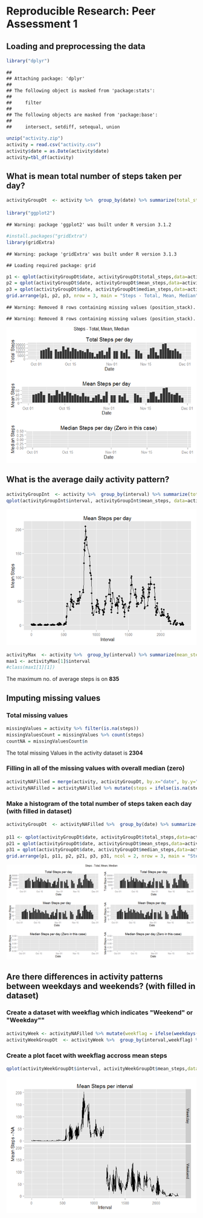 # Reproducible Research: Peer Assessment 1


## Loading and preprocessing the data


```r
library("dplyr")
```

```
## 
## Attaching package: 'dplyr'
## 
## The following object is masked from 'package:stats':
## 
##     filter
## 
## The following objects are masked from 'package:base':
## 
##     intersect, setdiff, setequal, union
```

```r
unzip("activity.zip")
activity = read.csv("activity.csv")
activity$date = as.Date(activity$date)
activity=tbl_df(activity)
```

## What is mean total number of steps taken per day?


```r
activityGroupDt  <- activity %>%  group_by(date) %>% summarize(total_steps = sum(steps, na.rm=TRUE), mean_steps = mean(steps, na.rm=TRUE), median_steps = median(steps, na.rm=TRUE)) 

library("ggplot2")
```

```
## Warning: package 'ggplot2' was built under R version 3.1.2
```

```r
#install.packages("gridExtra")
library(gridExtra)
```

```
## Warning: package 'gridExtra' was built under R version 3.1.3
```

```
## Loading required package: grid
```

```r
p1 <- qplot(activityGroupDt$date, activityGroupDt$total_steps,data=activityGroupDt, main="Total Steps per day", xlab="Date", ylab = "Total Steps", stat="identity", geom="histogram")
p2 = qplot(activityGroupDt$date, activityGroupDt$mean_steps,data=activityGroupDt, main="Mean Steps per day", xlab="Date",ylab = "Mean Steps", stat="identity", geom="histogram")
p3 = qplot(activityGroupDt$date, activityGroupDt$median_steps,data=activityGroupDt, main="Median Steps per day (Zero in this case)", xlab="Date",ylab = "Median Steps", stat="identity", geom="histogram")
grid.arrange(p1, p2, p3, nrow = 3, main = "Steps - Total, Mean, Median")
```

```
## Warning: Removed 8 rows containing missing values (position_stack).
```

```
## Warning: Removed 8 rows containing missing values (position_stack).
```

![](PA1_template_files/figure-html/unnamed-chunk-2-1.png) 


## What is the average daily activity pattern?

```r
activityGroupInt  <- activity %>%  group_by(interval) %>% summarize(total_steps = sum(steps, na.rm=TRUE), mean_steps = mean(steps, na.rm=TRUE), median_steps = median(steps, na.rm=TRUE)) 
qplot(activityGroupInt$interval, activityGroupInt$mean_steps, data=activityGroupInt, main="Mean Steps per day", xlab="Interval", ylab = "Mean Steps", stat="identity") +geom_line()
```

![](PA1_template_files/figure-html/unnamed-chunk-3-1.png) 

```r
activityMax  <- activity %>%  group_by(interval) %>% summarize(mean_steps = mean(steps, na.rm=TRUE)) %>%  arrange(desc(mean_steps))
max1 <- activityMax[1]$interval
#class(max1[1][1])
```
  
The maximum no. of average steps is on **835**


## Imputing missing values

### Total missing values

```r
missingValues = activity %>% filter(is.na(steps))
missingValuesCount = missingValues %>% count(steps)
countNA = missingValuesCount$n
```
The total missing Values in the activity dataset is **2304**

### Filling in all of the missing values with overall median (zero)

```r
activityNAFilled = merge(activity, activityGroupDt, by.x="date", by.y="date", all.x=TRUE, sort=FALSE)
activityNAFilled = activityNAFilled %>% mutate(steps = ifelse(is.na(steps),0, steps))  #round(mean_steps,digits=0))
```

### Make a histogram of the total number of steps taken each day (with filled in dataset)

```r
activityGroupDt  <- activityNAFilled %>%  group_by(date) %>% summarize(total_steps = sum(steps, na.rm=TRUE), mean_steps = mean(steps, na.rm=TRUE), median_steps = median(steps, na.rm=TRUE)) 

p11 <- qplot(activityGroupDt$date, activityGroupDt$total_steps,data=activityGroupDt, main="Total Steps per day", xlab="Date", ylab = "Total Steps - NA", stat="identity", geom="histogram")
p21 = qplot(activityGroupDt$date, activityGroupDt$mean_steps,data=activityGroupDt, main="Mean Steps per day", xlab="Date",ylab = "Mean Steps - NA", stat="identity", geom="histogram")
p31 = qplot(activityGroupDt$date, activityGroupDt$median_steps,data=activityGroupDt, main="Median Steps per day (Zero in this case)", xlab="Date",ylab = "Median Steps - NA", stat="identity", geom="histogram")
grid.arrange(p1, p11, p2, p21, p3, p31, ncol = 2, nrow = 3, main = "Steps - Total, Mean, Median")
```

![](PA1_template_files/figure-html/unnamed-chunk-6-1.png) 


## Are there differences in activity patterns between weekdays and weekends? (with filled in dataset)

### Create a dataset with weekflag which indicates "Weekend" or "Weekday""


```r
activityWeek <- activityNAFilled %>% mutate(weekflag = ifelse(weekdays(date)=="Saturday" | weekdays(date)=="Sunday", "Weekend","Weekday"))
activityWeekGroupDt  <- activityWeek %>%  group_by(interval,weekflag) %>% summarize(total_steps = sum(steps, na.rm=TRUE), mean_steps = mean(steps, na.rm=TRUE), median_steps = median(steps, na.rm=TRUE)) 
```

### Create a plot facet with weekflag accross mean steps


```r
qplot(activityWeekGroupDt$interval, activityWeekGroupDt$mean_steps,data=activityWeekGroupDt, main="Mean Steps per interval", xlab="Interval",ylab = "Mean Steps - NA", stat="identity", facets = weekflag~., geom = "line")
```

![](PA1_template_files/figure-html/unnamed-chunk-8-1.png) 

